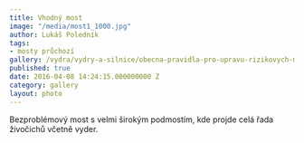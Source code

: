 ```yaml
---
title: Vhodný most
image: "/media/most1_1000.jpg"
author: Lukáš Poledník
tags:
- mosty průchozí
gallery: /vydra/vydry-a-silnice/obecna-pravidla-pro-upravu-rizikovych-mist
published: true
date: 2016-04-08 14:24:15.000000000 Z
category: gallery
layout: photo
---
```

Bezproblémový most s velmi širokým podmostím, kde projde celá řada
živočichů včetně vyder.
